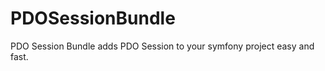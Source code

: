 PDOSessionBundle
================

PDO Session Bundle adds PDO Session to your symfony project easy and fast.
